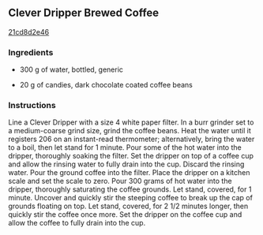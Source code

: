 ## Clever Dripper Brewed Coffee

[21cd8d2e46](http://www.foodandwine.com/recipes/clever-dripper-brewed-coffee)

### Ingredients

 - 300 g of water, bottled, generic

 - 20 g of candies, dark chocolate coated coffee beans

### Instructions

Line a Clever Dripper with a size 4 white paper filter. In a burr grinder set to a medium-coarse grind size, grind the coffee beans. Heat the water until it registers 206 on an instant-read thermometer; alternatively, bring the water to a boil, then let stand for 1 minute. Pour some of the hot water into the dripper, thoroughly soaking the filter. Set the dripper on top of a coffee cup and allow the rinsing water to fully drain into the cup. Discard the rinsing water. Pour the ground coffee into the filter. Place the dripper on a kitchen scale and set the scale to zero. Pour 300 grams of hot water into the dripper, thoroughly saturating the coffee grounds. Let stand, covered, for 1 minute. Uncover and quickly stir the steeping coffee to break up the cap of grounds floating on top. Let stand, covered, for 2 1/2 minutes longer, then quickly stir the coffee once more. Set the dripper on the coffee cup and allow the coffee to fully drain into the cup.